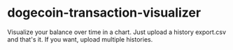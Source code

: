 dogecoin-transaction-visualizer
===============================

Visualize your balance over time in a chart. Just upload a history export.csv and that's it. If you want, upload multiple histories.
